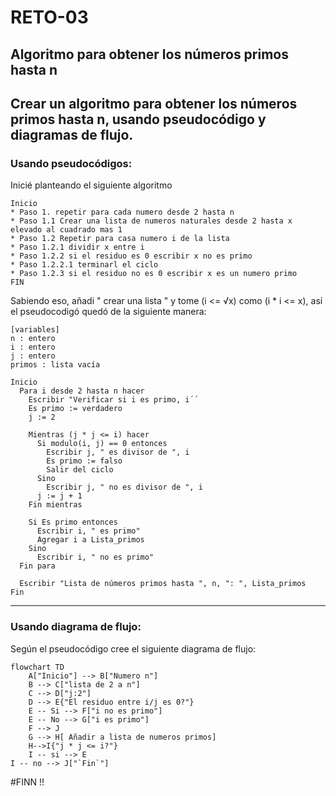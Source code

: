 # RETO-03
Algoritmo para obtener los números primos hasta n
---
## Crear un algoritmo para obtener los números primos hasta n, usando pseudocódigo y diagramas de flujo.
### Usando pseudocódigos:
Inicié planteando el siguiente algoritmo 
```
Inicio 
* Paso 1. repetir para cada numero desde 2 hasta n
* Paso 1.1 Crear una lista de numeros naturales desde 2 hasta x elevado al cuadrado mas 1
* Paso 1.2 Repetir para casa numero i de la lista
* Paso 1.2.1 dividir x entre i
* Paso 1.2.2 si el residuo es 0 escribir x no es primo
* Paso 1.2.2.1 terminarl el ciclo
* Paso 1.2.3 si el residuo no es 0 escribir x es un numero primo
FIN
```
Sabiendo eso, añadi " crear una lista " y tome (i <= √x) como  (i * i <= x), así el pseudocodigó quedó de la siguiente manera:
```
[variables]
n : entero
i : entero
j : entero
primos : lista vacía

Inicio
  Para i desde 2 hasta n hacer
    Escribir "Verificar si i es primo, i´´
    Es primo := verdadero
    j := 2

    Mientras (j * j <= i) hacer
      Si modulo(i, j) == 0 entonces
        Escribir j, " es divisor de ", i
        Es primo := falso
        Salir del ciclo
      Sino
        Escribir j, " no es divisor de ", i
      j := j + 1
    Fin mientras
    
    Si Es primo entonces
      Escribir i, " es primo"
      Agregar i a Lista_primos
    Sino
      Escribir i, " no es primo"
  Fin para

  Escribir "Lista de números primos hasta ", n, ": ", Lista_primos
Fin
```
---
### Usando diagrama de flujo:
Según el pseudocódigo cree el siguiente diagrama de flujo:
```mermaid
flowchart TD
    A["Inicio"] --> B["Numero n"]
    B --> C["lista de 2 a n"]
    C --> D["j:2"]
    D --> E{"El residuo entre i/j es 0?"}
    E -- Si --> F["i no es primo"]
    E -- No --> G["i es primo"]
    F --> J
    G --> H[ Añadir a lista de numeros primos]
    H-->I{"j * j <= i?"}
    I -- si --> E
I -- no --> J["`Fin`"] 
```
#FINN !!
